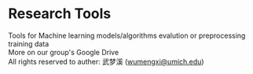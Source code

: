 # Research Tools
Tools for Machine learning models/algorithms evalution or preprocessing training data <br />
More on our group's Google Drive <br />
All rights reserved to auther: 武梦溪 (wumengxi@umich.edu)
